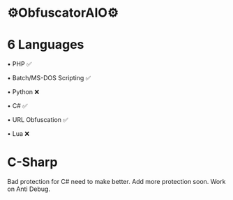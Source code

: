 # ⚙️ObfuscatorAIO⚙️

# 6 Languages
<p>• PHP ✅</p>
<p>• Batch/MS-DOS Scripting ✅</p>
<p>• Python ❌</p>
<p>• C# ✅</p>
<p>• URL Obfuscation ✅</p>
<p>• Lua ❌</p>

# C-Sharp
<p>Bad protection for C# need to make better. Add more protection soon. Work on Anti Debug.</p>

